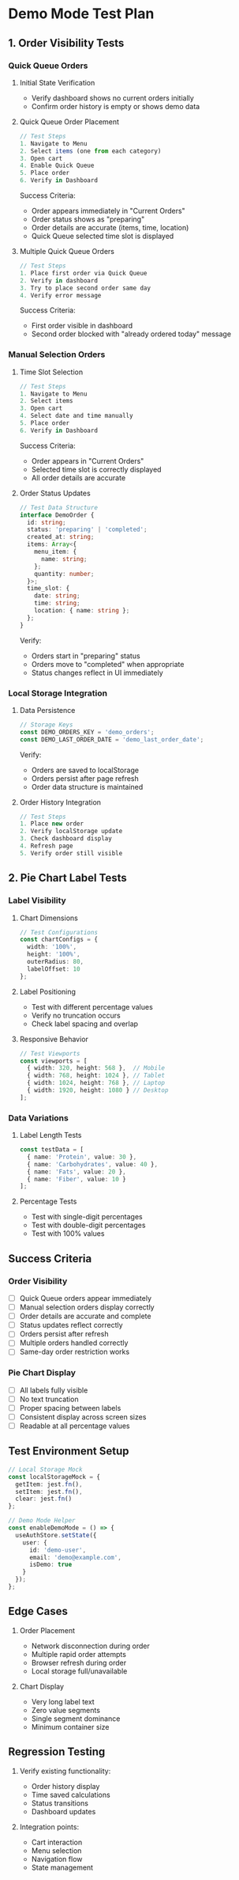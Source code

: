 # Demo Mode Test Plan

## 1. Order Visibility Tests

### Quick Queue Orders
1. Initial State Verification
   - Verify dashboard shows no current orders initially
   - Confirm order history is empty or shows demo data

2. Quick Queue Order Placement
   ```typescript
   // Test Steps
   1. Navigate to Menu
   2. Select items (one from each category)
   3. Open cart
   4. Enable Quick Queue
   5. Place order
   6. Verify in Dashboard
   ```

   Success Criteria:
   - Order appears immediately in "Current Orders"
   - Order status shows as "preparing"
   - Order details are accurate (items, time, location)
   - Quick Queue selected time slot is displayed

3. Multiple Quick Queue Orders
   ```typescript
   // Test Steps
   1. Place first order via Quick Queue
   2. Verify in dashboard
   3. Try to place second order same day
   4. Verify error message
   ```

   Success Criteria:
   - First order visible in dashboard
   - Second order blocked with "already ordered today" message

### Manual Selection Orders
1. Time Slot Selection
   ```typescript
   // Test Steps
   1. Navigate to Menu
   2. Select items
   3. Open cart
   4. Select date and time manually
   5. Place order
   6. Verify in Dashboard
   ```

   Success Criteria:
   - Order appears in "Current Orders"
   - Selected time slot is correctly displayed
   - All order details are accurate

2. Order Status Updates
   ```typescript
   // Test Data Structure
   interface DemoOrder {
     id: string;
     status: 'preparing' | 'completed';
     created_at: string;
     items: Array<{
       menu_item: {
         name: string;
       };
       quantity: number;
     }>;
     time_slot: {
       date: string;
       time: string;
       location: { name: string };
     };
   }
   ```

   Verify:
   - Orders start in "preparing" status
   - Orders move to "completed" when appropriate
   - Status changes reflect in UI immediately

### Local Storage Integration
1. Data Persistence
   ```typescript
   // Storage Keys
   const DEMO_ORDERS_KEY = 'demo_orders';
   const DEMO_LAST_ORDER_DATE = 'demo_last_order_date';
   ```

   Verify:
   - Orders are saved to localStorage
   - Orders persist after page refresh
   - Order data structure is maintained

2. Order History Integration
   ```typescript
   // Test Steps
   1. Place new order
   2. Verify localStorage update
   3. Check dashboard display
   4. Refresh page
   5. Verify order still visible
   ```

## 2. Pie Chart Label Tests

### Label Visibility
1. Chart Dimensions
   ```typescript
   // Test Configurations
   const chartConfigs = {
     width: '100%',
     height: '100%',
     outerRadius: 80,
     labelOffset: 10
   };
   ```

2. Label Positioning
   - Test with different percentage values
   - Verify no truncation occurs
   - Check label spacing and overlap

3. Responsive Behavior
   ```typescript
   // Test Viewports
   const viewports = [
     { width: 320, height: 568 },  // Mobile
     { width: 768, height: 1024 }, // Tablet
     { width: 1024, height: 768 }, // Laptop
     { width: 1920, height: 1080 } // Desktop
   ];
   ```

### Data Variations
1. Label Length Tests
   ```typescript
   const testData = [
     { name: 'Protein', value: 30 },
     { name: 'Carbohydrates', value: 40 },
     { name: 'Fats', value: 20 },
     { name: 'Fiber', value: 10 }
   ];
   ```

2. Percentage Tests
   - Test with single-digit percentages
   - Test with double-digit percentages
   - Test with 100% values

## Success Criteria

### Order Visibility
- [ ] Quick Queue orders appear immediately
- [ ] Manual selection orders display correctly
- [ ] Order details are accurate and complete
- [ ] Status updates reflect correctly
- [ ] Orders persist after refresh
- [ ] Multiple orders handled correctly
- [ ] Same-day order restriction works

### Pie Chart Display
- [ ] All labels fully visible
- [ ] No text truncation
- [ ] Proper spacing between labels
- [ ] Consistent display across screen sizes
- [ ] Readable at all percentage values

## Test Environment Setup

```typescript
// Local Storage Mock
const localStorageMock = {
  getItem: jest.fn(),
  setItem: jest.fn(),
  clear: jest.fn()
};

// Demo Mode Helper
const enableDemoMode = () => {
  useAuthStore.setState({
    user: {
      id: 'demo-user',
      email: 'demo@example.com',
      isDemo: true
    }
  });
};
```

## Edge Cases

1. Order Placement
   - Network disconnection during order
   - Multiple rapid order attempts
   - Browser refresh during order
   - Local storage full/unavailable

2. Chart Display
   - Very long label text
   - Zero value segments
   - Single segment dominance
   - Minimum container size

## Regression Testing

1. Verify existing functionality:
   - Order history display
   - Time saved calculations
   - Status transitions
   - Dashboard updates

2. Integration points:
   - Cart interaction
   - Menu selection
   - Navigation flow
   - State management